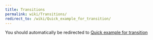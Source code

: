 ```yaml
---
title: Transitions
permalink: wiki/Transitions/
redirect_to: /wiki/Quick_example_for_transition/
---
```


You should automatically be redirected to [Quick example for transition](/wiki/Quick_example_for_transition/)
